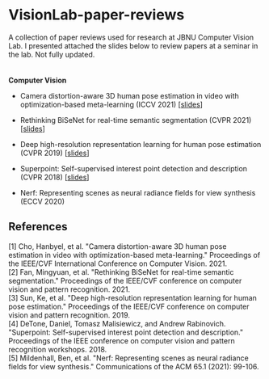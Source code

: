 # VisionLab-paper-reviews

A collection of paper reviews used for research at JBNU Computer Vision Lab. I presented attached the slides below to review papers at a seminar in the lab. Not fully updated.  
 <br/>
 <br/>
**Computer Vision**

* Camera distortion-aware 3D human pose estimation in video with optimization-based meta-learning (ICCV 2021) [[slides](https://drive.google.com/file/d/12Yw5BvCPCsVGDizSn-79BDpAKe24bTG3/view?usp=sharing)]


* Rethinking BiSeNet for real-time semantic segmentation (CVPR 2021) [[slides](https://drive.google.com/file/d/1w4vgHfcTvnPtgmC6cb0UrUTCudOTiNyA/view?usp=sharing)]

* Deep high-resolution representation learning for human pose estimation (CVPR 2019) [[slides](https://drive.google.com/file/d/1dLWc67KX3WfKSBsMey19Dt3bULFba91G/view?usp=sharing)]

* Superpoint: Self-supervised interest point detection and description (CVPR 2018) [[slides](https://drive.google.com/file/d/14gTz62NPeJUWpGpvsm_GKXCWBWEv5fhk/view?usp=sharing)]

* Nerf: Representing scenes as neural radiance fields for view synthesis (ECCV 2020)

## References
[1] Cho, Hanbyel, et al. "Camera distortion-aware 3D human pose estimation in video with optimization-based meta-learning." Proceedings of the IEEE/CVF International Conference on Computer Vision. 2021.  
[2] Fan, Mingyuan, et al. "Rethinking BiSeNet for real-time semantic segmentation." Proceedings of the IEEE/CVF conference on computer vision and pattern recognition. 2021.  
[3] Sun, Ke, et al. "Deep high-resolution representation learning for human pose estimation." Proceedings of the IEEE/CVF conference on computer vision and pattern recognition. 2019.   
[4] DeTone, Daniel, Tomasz Malisiewicz, and Andrew Rabinovich. "Superpoint: Self-supervised interest point detection and description." Proceedings of the IEEE conference on computer vision and pattern recognition workshops. 2018.  
[5] Mildenhall, Ben, et al. "Nerf: Representing scenes as neural radiance fields for view synthesis." Communications of the ACM 65.1 (2021): 99-106.
